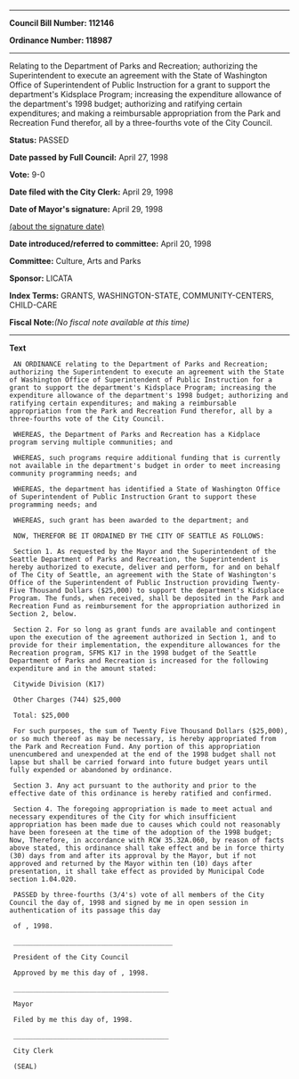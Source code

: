 

********

**Council Bill Number: 112146**
   
**Ordinance Number: 118987**
********

 Relating to the Department of Parks and Recreation; authorizing the Superintendent to execute an agreement with the State of Washington Office of Superintendent of Public Instruction for a grant to support the department's Kidsplace Program; increasing the expenditure allowance of the department's 1998 budget; authorizing and ratifying certain expenditures; and making a reimbursable appropriation from the Park and Recreation Fund therefor, all by a three-fourths vote of the City Council.

**Status:** PASSED
   
**Date passed by Full Council:** April 27, 1998
   
**Vote:** 9-0
   
**Date filed with the City Clerk:** April 29, 1998
   
**Date of Mayor's signature:** April 29, 1998
   
[(about the signature date)](/~public/approvaldate.htm)
   
   
   
**Date introduced/referred to committee:** April 20, 1998
   
**Committee:** Culture, Arts and Parks
   
**Sponsor:** LICATA
   
   
**Index Terms:** GRANTS, WASHINGTON-STATE, COMMUNITY-CENTERS, CHILD-CARE

**Fiscal Note:**_(No fiscal note available at this time)_

********

**Text**
   
```
 AN ORDINANCE relating to the Department of Parks and Recreation; authorizing the Superintendent to execute an agreement with the State of Washington Office of Superintendent of Public Instruction for a grant to support the department's Kidsplace Program; increasing the expenditure allowance of the department's 1998 budget; authorizing and ratifying certain expenditures; and making a reimbursable appropriation from the Park and Recreation Fund therefor, all by a three-fourths vote of the City Council.

 WHEREAS, the Department of Parks and Recreation has a Kidplace program serving multiple communities; and

 WHEREAS, such programs require additional funding that is currently not available in the department's budget in order to meet increasing community programming needs; and

 WHEREAS, the department has identified a State of Washington Office of Superintendent of Public Instruction Grant to support these programming needs; and

 WHEREAS, such grant has been awarded to the department; and

 NOW, THEREFOR BE IT ORDAINED BY THE CITY OF SEATTLE AS FOLLOWS:

 Section 1. As requested by the Mayor and the Superintendent of the Seattle Department of Parks and Recreation, the Superintendent is hereby authorized to execute, deliver and perform, for and on behalf of The City of Seattle, an agreement with the State of Washington's Office of the Superintendent of Public Instruction providing Twenty- Five Thousand Dollars ($25,000) to support the department's Kidsplace Program. The funds, when received, shall be deposited in the Park and Recreation Fund as reimbursement for the appropriation authorized in Section 2, below.

 Section 2. For so long as grant funds are available and contingent upon the execution of the agreement authorized in Section 1, and to provide for their implementation, the expenditure allowances for the Recreation program, SFMS K17 in the 1998 budget of the Seattle Department of Parks and Recreation is increased for the following expenditure and in the amount stated:

 Citywide Division (K17)

 Other Charges (744) $25,000

 Total: $25,000

 For such purposes, the sum of Twenty Five Thousand Dollars ($25,000), or so much thereof as may be necessary, is hereby appropriated from the Park and Recreation Fund. Any portion of this appropriation unencumbered and unexpended at the end of the 1998 budget shall not lapse but shall be carried forward into future budget years until fully expended or abandoned by ordinance.

 Section 3. Any act pursuant to the authority and prior to the effective date of this ordinance is hereby ratified and confirmed.

 Section 4. The foregoing appropriation is made to meet actual and necessary expenditures of the City for which insufficient appropriation has been made due to causes which could not reasonably have been foreseen at the time of the adoption of the 1998 budget; Now, Therefore, in accordance with RCW 35.32A.060, by reason of facts above stated, this ordinance shall take effect and be in force thirty (30) days from and after its approval by the Mayor, but if not approved and returned by the Mayor within ten (10) days after presentation, it shall take effect as provided by Municipal Code section 1.04.020.

 PASSED by three-fourths (3/4's) vote of all members of the City Council the day of, 1998 and signed by me in open session in authentication of its passage this day

 of , 1998.

 ________________________________________

 President of the City Council

 Approved by me this day of , 1998.

 _______________________________________

 Mayor

 Filed by me this day of, 1998.

 _______________________________________

 City Clerk

 (SEAL)

```
